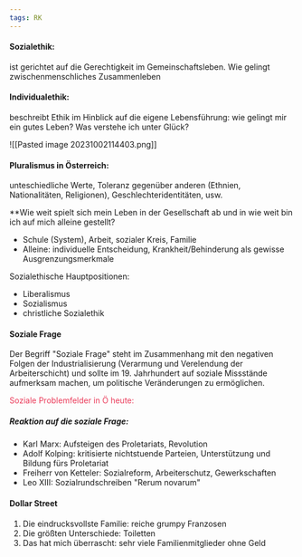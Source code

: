 ```yaml
---
tags: RK
---
```

#### Sozialethik:
ist gerichtet auf die Gerechtigkeit im Gemeinschaftsleben. Wie gelingt zwischenmenschliches Zusammenleben
#### Individualethik:
beschreibt Ethik im Hinblick auf die eigene Lebensführung: wie gelingt mir ein gutes Leben? Was verstehe ich unter Glück?

![[Pasted image 20231002114403.png]]

#### Pluralismus in Österreich:
unteschiedliche Werte, Toleranz gegenüber anderen (Ethnien, Nationalitäten, Religionen), Geschlechteridentitäten, usw.

**Wie weit spielt sich mein Leben in der Gesellschaft ab und in wie weit bin ich auf mich alleine gestellt?

- Schule (System), Arbeit, sozialer Kreis, Familie
- Alleine: individuelle Entscheidung, Krankheit/Behinderung als gewisse Ausgrenzungsmerkmale

Sozialethische Hauptpositionen:
- Liberalismus
- Sozialismus
- christliche Sozialethik

#### Soziale Frage

Der Begriff "Soziale Frage" steht im Zusammenhang mit den negativen Folgen der Industrialisierung (Verarmung und Verelendung der Arbeiterschicht) und sollte im 19. Jahrhundert auf soziale Missstände aufmerksam machen, um politische Veränderungen zu ermöglichen.

<span style='color:#eb3b5a'>Soziale Problemfelder in Ö heute:</span>

##### Reaktion auf die soziale Frage:
- Karl Marx: Aufsteigen des Proletariats, Revolution
- Adolf Kolping: kritisierte nichtstuende Parteien, Unterstützung und Bildung fürs Proletariat
- Freiherr von Ketteler: Sozialreform, Arbeiterschutz, Gewerkschaften
- Leo XIII: Sozialrundschreiben "Rerum novarum"


#### Dollar Street

1. Die eindrucksvollste Familie: reiche grumpy Franzosen
2. Die größten Unterschiede: Toiletten
3. Das hat mich überrascht: sehr viele Familienmitglieder ohne Geld




